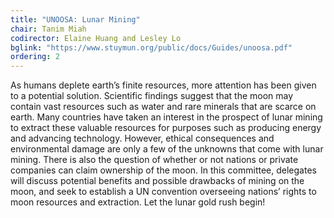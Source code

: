 ```yaml
---
title: "UNOOSA: Lunar Mining"
chair: Tanim Miah
codirector: Elaine Huang and Lesley Lo
bglink: "https://www.stuymun.org/public/docs/Guides/unoosa.pdf"
ordering: 2
---
```

As humans deplete earth’s finite resources, more attention has been given to a potential solution. Scientific findings suggest that the moon may contain vast resources such as water and rare minerals that are scarce on earth. Many countries have taken an interest in the prospect of lunar mining to extract these valuable resources for purposes such as producing energy and advancing technology. However, ethical consequences and environmental damage are only a few of the unknowns that come with lunar mining. There is also the question of whether or not nations or private companies can claim ownership of the moon. In this committee, delegates will discuss potential benefits and possible drawbacks of mining on the moon, and seek to establish a UN convention overseeing nations’ rights to moon resources and extraction. Let the lunar gold rush begin!
